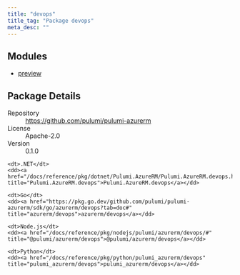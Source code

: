 ```yaml
---
title: "devops"
title_tag: "Package devops"
meta_desc: ""
---
```


<!-- WARNING: this file was generated by Pulumi Docs Generator. -->
<!-- Do not edit by hand unless you're certain you know what you are doing! -->



<h2 id="modules">Modules</h2>
<ul class="api">
    <li><a href="preview/" title="preview"><span class="symbol module"></span>preview</a></li>
</ul>

<h2 id="package-details">Package Details</h2>
<dl class="package-details">
	<dt>Repository</dt>
	<dd><a href="https://github.com/pulumi/pulumi-azurerm">https://github.com/pulumi/pulumi-azurerm</a></dd>
	<dt>License</dt>
	<dd>Apache-2.0</dd>
	<dt>Version</dt>
	<dd>0.1.0</dd>
</dl>



<dl class="tabular">

    <dt>.NET</dt>
    <dd><a href="/docs/reference/pkg/dotnet/Pulumi.AzureRM/Pulumi.AzureRM.devops.html" title="Pulumi.AzureRM.devops">Pulumi.AzureRM.devops</a></dd>

    <dt>Go</dt>
    <dd><a href="https://pkg.go.dev/github.com/pulumi/pulumi-azurerm/sdk/go/azurerm/devops?tab=doc#" title="azurerm/devops">azurerm/devops</a></dd>

    <dt>Node.js</dt>
    <dd><a href="/docs/reference/pkg/nodejs/pulumi/azurerm/devops/#" title="@pulumi/azurerm/devops">@pulumi/azurerm/devops</a></dd>

    <dt>Python</dt>
    <dd><a href="/docs/reference/pkg/python/pulumi_azurerm/devops" title="pulumi_azurerm/devops">pulumi_azurerm/devops</a></dd>

</dl>

